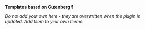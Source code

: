 **Templates based on Gutenberg 5**

_Do not add your own here - they are overwritten when the plugin is updated. Add them to your own theme._